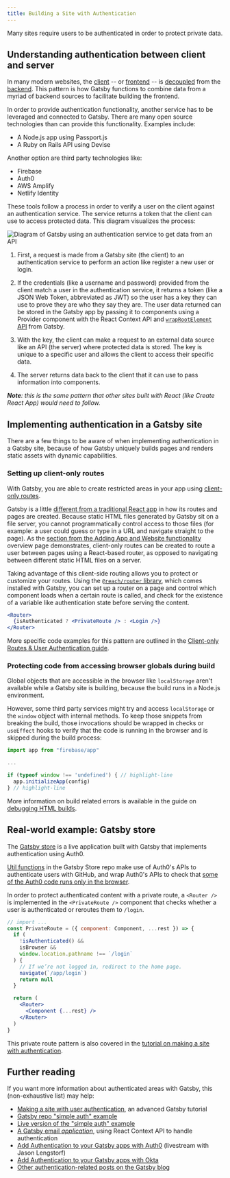 ```yaml
---
title: Building a Site with Authentication
---
```


Many sites require users to be authenticated in order to protect private data.

## Understanding authentication between client and server

In many modern websites, the [client](/docs/glossary#client-side) -- or [frontend](/docs/glossary#frontend) -- is [decoupled](/docs/glossary#decoupled) from the [backend](/docs/glossary#backend). This pattern is how Gatsby functions to combine data from a myriad of backend sources to facilitate building the frontend.

In order to provide authentication functionality, another service has to be leveraged and connected to Gatsby. There are many open source technologies than can provide this functionality. Examples include:

- A Node.js app using Passport.js
- A Ruby on Rails API using Devise

Another option are third party technologies like:

- Firebase
- Auth0
- AWS Amplify
- Netlify Identity

These tools follow a process in order to verify a user on the client against an authentication service. The service returns a token that the client can use to access protected data. This diagram visualizes the process:

![Diagram of Gatsby using an authentication service to get data from an API](./images/basic-auth.png)

1. First, a request is made from a Gatsby site (the client) to an authentication service to perform an action like register a new user or login.

2. If the credentials (like a username and password) provided from the client match a user in the authentication service, it returns a token (like a JSON Web Token, abbreviated as JWT) so the user has a key they can use to prove they are who they say they are. The user data returned can be stored in the Gatsby app by passing it to components using a Provider component with the React Context API and [`wrapRootElement` API](/docs/reference/builds/gatsby-browser/#wrapRootElement) from Gatsby.

3. With the key, the client can make a request to an external data source like an API (the server) where protected data is stored. The key is unique to a specific user and allows the client to access their specific data.

4. The server returns data back to the client that it can use to pass information into components.

_**Note**: this is the same pattern that other sites built with React (like Create React App) would need to follow._

## Implementing authentication in a Gatsby site

There are a few things to be aware of when implementing authentication in a Gatsby site, because of how Gatsby uniquely builds pages and renders static assets with dynamic capabilities.

### Setting up client-only routes

With Gatsby, you are able to create restricted areas in your app using [client-only routes](/docs/building-apps-with-gatsby/#client-only-routes).

Gatsby is a little [different from a traditional React app](/docs/adding-app-and-website-functionality/#differences-between-gatsby-and-other-react-apps) in how its routes and pages are created. Because static HTML files generated by Gatsby sit on a file server, you cannot programmatically control access to those files (for example: a user could guess or type in a URL and navigate straight to the page). As the [section from the Adding App and Website functionality](/docs/adding-app-and-website-functionality/#client-only-routes) overview page demonstrates, client-only routes can be created to route a user between pages using a React-based router, as opposed to navigating between different static HTML files on a server.

Taking advantage of this client-side routing allows you to protect or customize your routes. Using the [`@reach/router` library](https://reach.tech/router/), which comes installed with Gatsby, you can set up a router on a page and control which component loads when a certain route is called, and check for the existence of a variable like authentication state before serving the content.

<!-- prettier-ignore -->
```jsx
<Router>
  {isAuthenticated ? <PrivateRoute /> : <Login />}
</Router>
```

More specific code examples for this pattern are outlined in the [Client-only Routes & User Authentication guide](/docs/how-to/routing/client-only-routes-and-user-authentication/#implementing-client-only-routes).

### Protecting code from accessing browser globals during build

Global objects that are accessible in the browser like `localStorage` aren't available while a Gatsby site is building, because the build runs in a Node.js environment.

However, some third party services might try and access `localStorage` or the `window` object with internal methods. To keep those snippets from breaking the build, those invocations should be wrapped in checks or `useEffect` hooks to verify that the code is running in the browser and is skipped during the build process:

```javascript
import app from "firebase/app"

...

if (typeof window !== 'undefined') { // highlight-line
  app.initializeApp(config)
} // highlight-line
```

More information on build related errors is available in the guide on [debugging HTML builds](/docs/debugging-html-builds/).

## Real-world example: Gatsby store

The [Gatsby store](https://github.com/gatsbyjs/store.gatsbyjs.org) is a live application built with Gatsby that implements authentication using Auth0.

[Util functions](https://github.com/gatsbyjs/store.gatsbyjs.org/blob/master/src/utils/auth.js) in the Gatsby Store repo make use of Auth0's APIs to authenticate users with GitHub, and wrap Auth0's APIs to check that [some of the Auth0 code runs only in the browser](https://github.com/gatsbyjs/store.gatsbyjs.org/blob/master/src/utils/auth.js#L3).

In order to protect authenticated content with a private route, a `<Router />` is implemented in the `<PrivateRoute />` component that checks whether a user is authenticated or reroutes them to `/login`.

```jsx
// import ...
const PrivateRoute = ({ component: Component, ...rest }) => {
  if (
    !isAuthenticated() &&
    isBrowser &&
    window.location.pathname !== `/login`
  ) {
    // If we’re not logged in, redirect to the home page.
    navigate(`/app/login`)
    return null
  }

  return (
    <Router>
      <Component {...rest} />
    </Router>
  )
}
```

This private route pattern is also covered in the [tutorial on making a site with authentication](/tutorial/authentication-tutorial/#controlling-private-routes).

## Further reading

If you want more information about authenticated areas with Gatsby, this (non-exhaustive list) may help:

- [Making a site with user authentication](/tutorial/authentication-tutorial), an advanced Gatsby tutorial
- [Gatsby repo "simple auth" example](https://github.com/gatsbyjs/gatsby/tree/master/examples/simple-auth)
- [Live version of the "simple auth" example](https://simple-auth.netlify.app/)
- [A Gatsby email _application_](https://github.com/DSchau/gatsby-mail), using React Context API to handle authentication
- [Add Authentication to your Gatsby apps with Auth0](/blog/2019-03-21-add-auth0-to-gatsby-livestream/) (livestream with Jason Lengstorf)
- [Add Authentication to your Gatsby apps with Okta](https://www.youtube.com/watch?v=7b1iKuFWVSw&t=9s)
- [Other authentication-related posts on the Gatsby blog](/blog/tags/authentication/)
